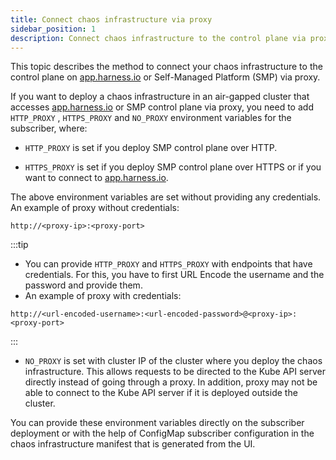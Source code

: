 ```yaml
---
title: Connect chaos infrastructure via proxy
sidebar_position: 1
description: Connect chaos infrastructure to the control plane via proxy
---
```


This topic describes the method to connect your chaos infrastructure to the control plane on [app.harness.io](https://app.harness.io) or Self-Managed Platform (SMP) via proxy.

If you want to deploy a chaos infrastructure in an air-gapped cluster that accesses [app.harness.io](https://app.harness.io) or SMP control plane via proxy, you need to add `HTTP_PROXY` , `HTTPS_PROXY` and `NO_PROXY` environment variables for the subscriber, where:

- `HTTP_PROXY` is set if you deploy SMP control plane over HTTP.

- `HTTPS_PROXY` is set if you deploy SMP control plane over HTTPS or if you want to connect to [app.harness.io](https://app.harness.io).

The above environment variables are set without providing any credentials. An example of proxy without credentials:
```
http://<proxy-ip>:<proxy-port>
```

:::tip
- You can provide `HTTP_PROXY` and `HTTPS_PROXY` with endpoints that have credentials. For this, you have to first URL Encode the username and the password and provide them.
- An example of proxy with credentials:

```
http://<url-encoded-username>:<url-encoded-password>@<proxy-ip>:<proxy-port>
```
:::

- `NO_PROXY` is set with cluster IP of the cluster where you deploy the chaos infrastructure. This allows requests to be directed to the Kube API server directly instead of going through a proxy. In addition, proxy may not be able to connect to the Kube API server if it is deployed outside the cluster.

You can provide these environment variables directly on the subscriber deployment or with the help of ConfigMap subscriber configuration in the chaos infrastructure manifest that is generated from the UI.
